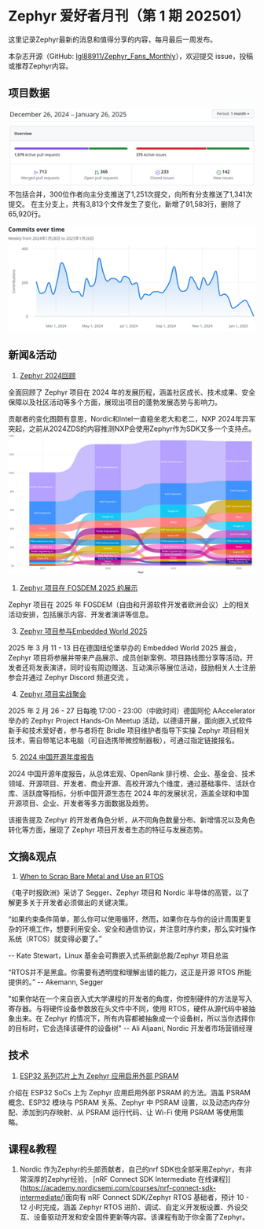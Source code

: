 # Zephyr 爱好者月刊（第 1 期 202501）

这里记录Zephyr最新的消息和值得分享的内容，每月最后一周发布。

本杂志开源（GitHub: [lgl88911/Zephyr_Fans_Monthly](https://github.com/lgl88911/Zephyr_Fans_Monthly)），欢迎提交 issue，投稿或推荐Zephyr内容。

## 项目数据

![PR&Issue](pr_issue.png)
不包括合并，300位作者向主分支推送了1,251次提交，向所有分支推送了1,341次提交。
在主分支上，共有3,813个文件发生了变化，新增了91,583行，删除了65,920行。

![Commits](<Commits over time.png>)

## 新闻&活动

1. [Zephyr 2024回顾](https://www.zephyrproject.org/zephyr-rtos-2024-wrap-up-a-year-of-growth-innovation-and-community-impact/)

全面回顾了 Zephyr 项目在 2024 年的发展历程，涵盖社区成长、技术成果、安全保障以及社区活动等多个方面，展现出项目的蓬勃发展态势与影响力。

贡献者的变化图颇有意思，Nordic和Intel一直稳坐老大和老二，NXP 2024年异军突起，之前从2024ZDS的内容推测NXP会使用Zephyr作为SDK又多一个支持点。
![](2024c.png)

1. [Zephyr 项目在 FOSDEM 2025 的展示](https://www.zephyrproject.org/zephyr-project-at-fosdem-2025-tracks-you-cant-miss/)

Zephyr 项目在 2025 年 FOSDEM（自由和开源软件开发者欧洲会议）上的相关活动安排，包括展示内容、开发者演讲等信息。

3. [Zephyr 项目参与Embedded World 2025](https://www.zephyrproject.org/join-the-zephyr-project-at-embedded-world-2025/)

2025 年 3 月 11 - 13 日在德国纽伦堡举办的 Embedded World 2025 展会，Zephyr 项目将参展并带来产品展示、成员创新案例、项目路线图分享等活动，开发者还将发表演讲，同时设有周边赠送、互动演示等展位活动，鼓励相关人士注册参会并通过 Zephyr Discord 频道交流 。

4. [Zephyr 项目实战聚会](https://zephyrproject.org/event/zephyr-project-hands-on-meetup/)

2025 年 2 月 26 - 27 日每晚 17:00 - 23:00（中欧时间）德国阿伦 AAccelerator 举办的 Zephyr Project Hands-On Meetup 活动，以德语开展，面向嵌入式软件新手和技术爱好者，参与者将在 Bridle 项目维护者指导下实操 Zephyr 项目相关技术，需自带笔记本电脑（可自选携带微控制器板），可通过指定链接报名。

5. [2024 中国开源年度报告](https://docs.daocloud.io/blogs/2025/open-source-report.html#732-2024)

2024 中国开源年度报告，从总体宏观、OpenRank 排行榜、企业、基金会、技术领域、开源项目、开发者、商业开源、高校开源九个维度，通过基础事件、活跃仓库、活跃度等指标，分析中国开源生态在 2024 年的发展状况，涵盖全球和中国开源项目、企业、开发者等多方面数据及趋势。

该报告提及 Zephyr 的开发者角色分析，从不同角色数量分布、新增情况以及角色转化等方面，展现了 Zephyr 项目开发者生态的特征与发展态势。

## 文摘&观点

1. [When to Scrap Bare Metal and Use an RTOS](https://www.eetimes.eu/when-to-scrap-bare-metal-and-use-an-rtos/)

《电子时报欧洲》采访了 Segger、Zephyr 项目和 Nordic 半导体的高管，以了解更多关于开发者必须做出的关键决策。

“如果约束条件简单，那么你可以使用循环，然而，如果你在与你的设计周围更复杂的环境工作，想要利用安全、安全和通信协议，并注意时序约束，那么实时操作系统（RTOS）就变得必要了。”

-- Kate Stewart，Linux 基金会可靠嵌入式系统副总裁/Zephyr 项目总监

“RTOS并不是黑盒。你需要有透明度和理解出错的能力，这正是开源 RTOS 所能提供的。”
-- Akemann, Segger

"如果你站在一个来自嵌入式大学课程的开发者的角度，你控制硬件的方法是写入寄存器。与将硬件设备参数放在头文件中不同，使用 RTOS，硬件从源代码中被抽象出来。在 Zephyr 的情况下，所有内容都被抽象成一个设备树，所以当你选择你的目标时，它会选择该硬件的设备树"
-- Ali Aljaani, Nordic 开发者市场营销经理

## 技术

1. [ESP32 系列芯片上为 Zephyr 应用启用外部 PSRAM](https://developer.espressif.com/blog/2024/12/zephyr-how-to-use-psram/)

介绍在 ESP32 SoCs 上为 Zephyr 应用启用外部 PSRAM 的方法。涵盖 PSRAM 概念、ESP32 模块与 PSRAM 关系、Zephyr 中 PSRAM 设置，以及动态内存分配、添加到内存映射、从 PSRAM 运行代码、让 Wi-Fi 使用 PSRAM 等使用策略。

## 课程&教程

1. Nordic 作为Zephyr的头部贡献者，自己的nrf SDK也全部采用Zephyr，有非常深厚的Zephyr经验， [nRF Connect SDK Intermediate 在线课程]](https://academy.nordicsemi.com/courses/nrf-connect-sdk-intermediate/)面向有 nRF Connect SDK/Zephyr RTOS 基础者，预计 10 - 12 小时完成，涵盖 Zephyr RTOS 进阶、调试、自定义开发板设置、外设交互、设备驱动开发和安全固件更新等内容。该课程有助于你全面了Zephyr。